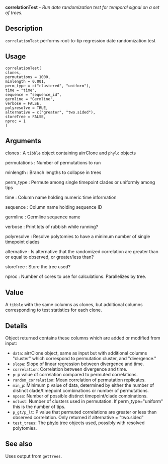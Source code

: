 **correlationTest** - *Run date randomization test for temporal signal on a set of trees.*

Description
--------------------

`correlationTest` performs root-to-tip regression date randomization test


Usage
--------------------
```
correlationTest(
clones,
permutations = 1000,
minlength = 0.001,
perm_type = c("clustered", "uniform"),
time = "time",
sequence = "sequence_id",
germline = "Germline",
verbose = FALSE,
polyresolve = TRUE,
alternative = c("greater", "two.sided"),
storeTree = FALSE,
nproc = 1
)
```

Arguments
-------------------

clones
:   A `tibble` object containing airrClone and `phylo` objects

permutations
:   Number of permutations to run

minlength
:   Branch lengths to collapse in trees

perm_type
:   Permute among single timepoint clades or uniformly
among tips

time
:   Column name holding numeric time information

sequence
:   Column name holding sequence ID

germline
:   Germline sequence name

verbose
:   Print lots of rubbish while running?

polyresolve
:   Resolve polytomies to have a minimum number of 
single timepoint clades

alternative
:   Is alternative that the randomized correlation are greater than 
or equal to observed, or greater/less than?

storeTree
:   Store the tree used?

nproc
:   Number of cores to use for calculations. Parallelizes by tree.




Value
-------------------

A `tibble` with the same columns as clones, but additional
columns corresponding to test statistics for each clone.


Details
-------------------

Object returned contains these columns which are added or modified from input:
 
+ `data`: airrClone object, same as input but with additional columns 
"cluster" which correspond to permutation cluster, and "divergence."
+ `slope`: Slope of linear regression between divergence and time.
+ `correlation`: Correlation between divergence and time.
+ `p`: p value of correlation compared to permuted correlations.
+ `random_correlation`: Mean correlation of permutation replicates.
+ `min_p`: Minimum p value of data, determined by either the number of
distinct clade/timepoint combinations or number of permutations.
+ `nposs`: Number of possible distinct timepoint/clade combinations.
+ `nclust`: Number of clusters used in permutation. If perm_type="uniform"
this is the number of tips.
+ `p_gt/p_lt`: P value that permuted correlations are greater or less 
than observed correlation. Only returned if alternative = "two.sided"
+ `test_trees`:  The [phylo](http://www.rdocumentation.org/packages/ape/topics/read.tree) tree objects used, possibly with
resolved polytomies.





See also
-------------------

Uses output from `getTrees`.






